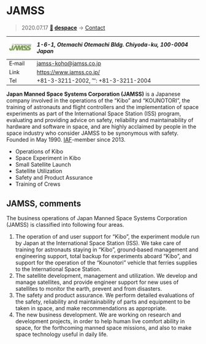 # JAMSS
> 2020.07.17 **[🚀](../index/index.md) [despace](index.md)** → [Contact](contact.md)

|[![](f/contact/j/jamss_logo1_thumb.jpg)](f/contact/j/jamss_logo1.png)|*1-6-1, Otemachi Otemachi Bldg. Chiyoda-ku, 100-0004 Japan*|
|:--|:--|
|E‑mail| <jamss-koho@jamss.co.jp> |
|Link| <https://www.jamss.co.jp/> |
|Tel| +81-3-3211-2002, ℻: +81-3-3211-2004 |

**Japan Manned Space Systems Corporation (JAMSS)** is a Japanese company involved in the operations of the “Kibo” and “KOUNOTORI”, the training of astronauts and flight controllers and the implementation of space experiments as part of the International Space Station (ISS) program, evaluating and providing advice on safety, reliability and maintainability of hardware and software in space, and are highly acclaimed by people in the space industry who consider JAMSS to be synonymous with safety. Founded in May 1990. [IAF](iaf.md)-member since 2013.

   - Operations of Kibo
   - Space Experiment in Kibo
   - Small Satellite Launch
   - Satellite Utilization
   - Safety and Product Assurance
   - Training of Crews

<p style="page-break-after:always"> </p>

## JAMSS, comments

The business operations of Japan Manned Space Systems Corporation (JAMSS) is classified into following four areas.

   1. The operation of and user support for “Kibo”, the experiment module run by Japan at the International Space Station (ISS). We take care of training for astronauts staying in “Kibo”, ground‑based management and engineering support, total backup for experiments aboard “Kibo”, and support for the operation of the “Kounotori” vehicle that ferries supplies to the International Space Station.
   2. The satellite development, management and utilization. We develop and manage satellites, and provide engineer support for new uses of satellites to monitor the earth, prevent and from disasters.
   3. The safety and product assurance. We perform detailed evaluations of the safety, reliability and maintainability of parts and equipment to be taken in space, and make recommendations as appropriate.
   4. The new business development. We are working on research and development projects, in order to help human live comfort ability in space, for the forthcoming manned space missions, and also to make space technology useful in daily life.

